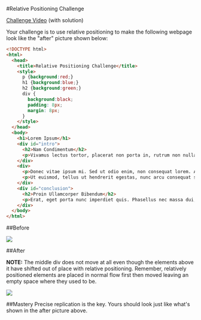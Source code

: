 #Relative Positioning Challenge

[Challenge Video](http://www.youtube.com/watch?v=Vdtyb4WId5g) (with solution)

Your challenge is to use relative positioning to make the following webpage look like the "after" picture shown below:

```html
<!DOCTYPE html>
<html>
  <head>
    <title>Relative Positioning Challenge</title>
    <style>
      p {background:red;}
      h1 {background:blue;}
      h2 {background:green;}
      div {
        background:black;
        padding: 8px;
        margin: 8px;
      }
    </style>
  </head>
  <body>
    <h1>Lorem Ipsum</h1>
    <div id="intro">
      <h2>Nam Condimentum</h2>
      <p>Vivamus lectus tortor, placerat non porta in, rutrum non nulla. Nunc auctor faucibus porttitor. Curabitur vel elit nec ligula porttitor eleifend. Vestibulum et ligula semper nibh viverra scelerisque eu et enim. Suspendisse potenti. In hac habitasse platea dictumst.</p>
    </div>
    <div>
      <p>Donec vitae ipsum mi. Sed ut odio enim, non consequat lorem. Aenean nibh arcu, luctus a luctus volutpat, porttitor vitae ligula. Proin gravida eros ut sapien eleifend ullamcorper semper quam iaculis. Duis et sapien tellus. Cum sociis natoque penatibus et magnis dis parturient montes, nascetur ridiculus mus. Donec vel sodales arcu. Vestibulum ante ipsum primis in faucibus orci luctus et ultrices posuere cubilia Curae.</p>
      <p>Ut euismod, tellus ut hendrerit egestas, nunc arcu consequat sem, vel ultricies libero est quis lectus. Morbi laoreet lorem id orci consectetur scelerisque. Curabitur feugiat, sem sit amet fermentum iaculis, enim turpis malesuada risus, in dictum purus ligula eget nulla. Morbi at tempus felis. Phasellus non ipsum eget lacus tristique fermentum. Duis sapien sapien, commodo at vehicula quis, condimentum vel lectus. Quisque ullamcorper laoreet cursus. Pellentesque mauris ante, auctor nec euismod a, imperdiet et nulla. Morbi a laoreet odio. Quisque vel mauris mi.</p>
    </div>
    <div id="conclusion">
      <h2>Proin Ullamcorper Bibendum</h2>
      <p>Erat, eget porta nunc imperdiet quis. Phasellus nec massa dui, quis venenatis elit. Nullam non suscipit nisi. Maecenas varius consectetur nisl, non consequat tellus sollicitudin sed. Curabitur imperdiet egestas semper. Phasellus tempus dapibus mi, vitae interdum quam consequat quis. Pellentesque habitant morbi tristique senectus et netus et malesuada fames ac turpis egestas. Class aptent taciti sociosqu ad litora torquent per conubia nostra, per inceptos himenaeos. Curabitur imperdiet leo sed velit consequat id dictum tellus hendrerit. Aliquam bibendum dictum lectus, eget egestas odio sodales consectetur. Aliquam erat volutpat. Cras eu lectus justo, vitae mollis leo. In hac habitasse platea dictumst. Vivamus egestas sagittis neque euismod ultricies.</p>
    </div>
  </body>
</html>
```

##Before

![](https://raw.github.com/christensenacademy/christensen-academy/master/modules/css-layouts/challenges/relative-positioning-challenge_before.png)

##After

**NOTE:** The middle div does not move at all even though the elements above it have shifted out of place with relative positioning. Remember, relatively positioned elements are placed in normal flow first then moved leaving an empty space where they used to be.

![](https://raw.github.com/christensenacademy/christensen-academy/master/modules/css-layouts/challenges/relative-positioning-challenge_after.png)

##Mastery
Precise replication is the key. Yours should look just like what's shown in the after picture above.